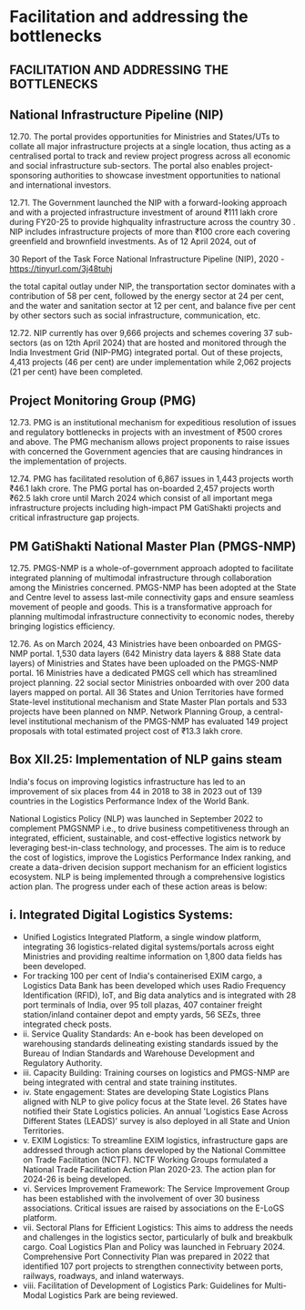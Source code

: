# Facilitation and addressing the bottlenecks

## FACILITATION AND ADDRESSING THE BOTTLENECKS

## National Infrastructure Pipeline (NIP)

12.70.  The portal provides opportunities for Ministries and States/UTs to collate all major infrastructure  projects  at  a  single  location,  thus  acting  as  a  centralised  portal  to  track  and review project progress across all economic and social infrastructure sub-sectors. The portal also enables project-sponsoring authorities to showcase investment opportunities to national and international investors.

12.71. The  Government  launched  the  NIP  with  a  forward-looking  approach  and  with  a projected infrastructure investment of around ₹111 lakh crore during FY20-25 to provide highquality infrastructure across the country 30 . NIP includes infrastructure projects of more than ₹100 crore each covering greenfield and brownfield investments. As of 12 April 2024, out of

30 Report of the Task Force National Infrastructure Pipeline (NIP), 2020 - https://tinyurl.com/3j48tuhj

the  total  capital  outlay  under  NIP,  the  transportation  sector  dominates  with  a  contribution of  58  per  cent,  followed  by  the  energy  sector  at  24  per  cent,  and  the  water  and  sanitation sector at 12 per cent, and balance five per cent by other sectors such as social infrastructure, communication, etc.

12.72.  NIP currently has over 9,666 projects and schemes covering 37 sub-sectors (as on 12th April  2024)  that  are  hosted  and  monitored  through  the  India  Investment  Grid  (NIP-PMG) integrated portal. Out of these projects, 4,413 projects (46 per cent) are under implementation while 2,062 projects (21 per cent) have been completed.

## Project Monitoring Group (PMG)

12.73. PMG is an institutional mechanism for expeditious resolution of issues and regulatory bottlenecks in projects with an investment of ₹500 crores and above. The PMG mechanism allows project proponents to raise issues with concerned the Government agencies that are causing hindrances in the implementation of projects.

12.74. PMG has facilitated resolution of 6,867 issues in 1,443 projects worth ₹46.1 lakh crore. The PMG portal has on-boarded 2,457 projects worth ₹62.5 lakh crore until March 2024 which consist  of  all  important  mega  infrastructure  projects  including  high-impact  PM  GatiShakti projects and critical infrastructure gap projects.

## PM GatiShakti National Master Plan (PMGS-NMP)

12.75. PMGS-NMP  is  a  whole-of-government  approach  adopted  to  facilitate  integrated planning of multimodal infrastructure through collaboration among the Ministries concerned. PMGS-NMP has been adopted at the State and Centre level to assess last-mile connectivity gaps and ensure seamless movement of people and goods. This is a transformative approach for planning multimodal infrastructure connectivity to economic nodes, thereby bringing logistics efficiency.

12.76.  As on March 2024, 43 Ministries have been onboarded on PMGS-NMP portal. 1,530 data layers (642 Ministry data layers &amp; 888 State data layers) of Ministries and States have been uploaded on the PMGS-NMP portal. 16 Ministries have a dedicated PMGS cell which has streamlined project planning. 22 social sector Ministries onboarded with over 200 data layers mapped on portal. All 36 States and Union Territories have formed State-level institutional mechanism and State Master Plan portals and 533 projects have been planned on NMP. Network Planning Group, a central-level institutional mechanism of the PMGS-NMP has evaluated 149 project proposals with total estimated project cost of ₹13.3 lakh crore.

## Box XII.25: Implementation of NLP gains steam

lndia's focus on improving logistics infrastructure has led to an improvement of six places from 44 in 2018 to 38 in 2023 out of 139 countries in the Logistics Performance lndex of the World Bank.

National Logistics Policy (NLP) was launched in September 2022 to complement PMGSNMP i.e., to drive business competitiveness through an integrated, efficient, sustainable, and cost-effective logistics network by leveraging best-in-class technology, and processes. The aim is to reduce the cost of logistics, improve the Logistics Performance Index ranking, and create a data-driven decision support mechanism for an efficient logistics ecosystem. NLP is being implemented through a comprehensive logistics action plan. The progress under each of these action areas is below:

## i. Integrated Digital Logistics Systems:

- Unified  Logistics  Integrated  Platform,  a  single  window  platform,  integrating  36 logistics-related digital systems/portals across eight Ministries and providing realtime information on 1,800 data fields has been developed.
- For tracking 100 per cent of India's containerised EXIM cargo, a Logistics Data Bank has been developed which uses Radio Frequency Identification (RFID), IoT, and Big data analytics and is integrated with 28 port terminals of India, over 95 toll plazas, 407  container  freight  station/inland  container  depot  and  empty  yards,  56  SEZs, three integrated check posts.
- ii.    Service Quality Standards: An e-book has been developed on warehousing standards delineating existing standards issued by the Bureau of Indian Standards and Warehouse Development and Regulatory Authority.
- iii.   Capacity Building: Training courses on logistics and PMGS-NMP are being integrated with central and state training institutes.
- iv.    State engagement: States are developing State Logistics Plans aligned with NLP to give policy focus at the State level. 26 States have notified their State Logistics policies. An annual 'Logistics Ease Across Different States (LEADS)' survey is also deployed in all State and Union Territories.
- v. EXIM Logistics: To  streamline  EXIM  logistics,  infrastructure  gaps  are  addressed through  action  plans  developed  by  the  National  Committee  on  Trade  Facilitation (NCTF). NCTF Working Groups formulated a National Trade Facilitation Action Plan 2020-23. The action plan for 2024-26 is being developed.
- vi.    Services  Improvement Framework: The Service Improvement Group has been established with the involvement of over 30 business associations. Critical issues are raised by associations on the E-LoGS platform.
- vii.    Sectoral Plans for Efficient Logistics: This aims to address the needs and challenges in the logistics sector, particularly of bulk and breakbulk cargo. Coal Logistics Plan and Policy  was  launched  in  February  2024.  Comprehensive  Port  Connectivity  Plan  was prepared in 2022 that identified 107 port projects to strengthen connectivity between ports, railways, roadways, and inland waterways.
- viii.   Facilitation  of  Development  of  Logistics  Park: Guidelines  for  Multi-Modal Logistics Park are being reviewed.